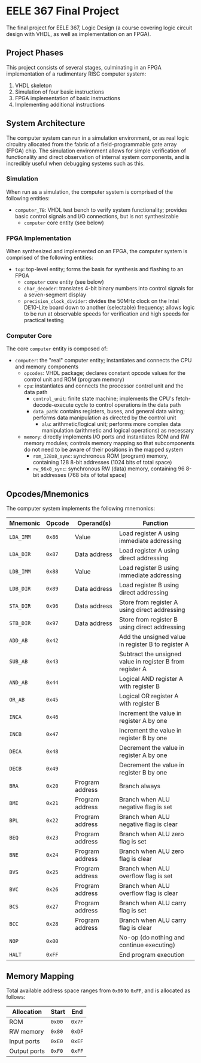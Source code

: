 # EELE 367 Final Project

The final project for EELE 367, Logic Design (a course covering logic circuit
design with VHDL, as well as implementation on an FPGA).

## Project Phases

This project consists of several stages, culminating in an FPGA implementation
of a rudimentary RISC computer system:

1. VHDL skeleton
2. Simulation of four basic instructions
3. FPGA implementation of basic instructions
4. Implementing additional instructions

## System Architecture

The computer system can run in a simulation environment, or as real logic
circuitry allocated from the fabric of a field-programmable gate array (FPGA)
chip. The simulation environment allows for simple verification of functionality
and direct observation of internal system components, and is incredibly useful
when debugging systems such as this.

### Simulation

When run as a simulation, the computer system is comprised of the following entities:

- `computer_TB`: VHDL test bench to verify system functionality; provides basic
  control signals and I/O connections, but is not synthesizable
  - `computer` core entity (see below)

### FPGA Implementation

When synthesized and implemented on an FPGA, the computer system is comprised of the following entities:

- `top`: top-level entity; forms the basis for synthesis and flashing to an FPGA
  - `computer` core entity (see below)
  - `char_decoder`: translates 4-bit binary numbers into control signals for a
    seven-segment display
  - `precision_clock_divider`: divides the 50MHz clock on the Intel DE10-Lite
    board down to another (selectable) frequency; allows logic to be run at
    observable speeds for verification and high speeds for practical testing

### Computer Core

The core `computer` entity is composed of:

  - `computer`: the "real" computer entity; instantiates and connects the CPU
    and memory components
    - `opcodes`: VHDL package; declares constant opcode values for the control
      unit and ROM (program memory)
    - `cpu`: instantiates and connects the processor control unit and the data
      path
      - `control_unit`: finite state machine; implements the CPU's
        fetch-decode-execute cycle to control operations in the data path
      - `data_path`: contains registers, buses, and general data wiring;
        performs data manipulation as directed by the control unit
        - `alu`: arithmetic/logical unit; performs more complex data
          manipulation (arithmetic and logical operations) as necessary
    - `memory`: directly implements I/O ports and instantiates ROM and RW memory
      modules; controls memory mapping so that subcomponents do not need to be
      aware of their positions in the mapped system
      - `rom_128x8_sync`: synchronous ROM (program) memory, containing 128 8-bit
        addresses (1024 bits of total space)
      - `rw_96x8_sync`: synchronous RW (data) memory, containing 96 8-bit
        addresses (768 bits of total space)

## Opcodes/Mnemonics

The computer system implements the following mnemonics:

Mnemonic  | Opcode | Operand(s)      | Function
----------|--------|-----------------|---------
`LDA_IMM` | `0x86` | Value           | Load register A using immediate addressing
`LDA_DIR` | `0x87` | Data address    | Load register A using direct addressing
`LDB_IMM` | `0x88` | Value           | Load register B using immediate addressing
`LDB_DIR` | `0x89` | Data address    | Load register B using direct addressing
`STA_DIR` | `0x96` | Data address    | Store from register A using direct addressing
`STB_DIR` | `0x97` | Data address    | Store from register B using direct addressing
`ADD_AB`  | `0x42` |                 | Add the unsigned value in register B to register A
`SUB_AB`  | `0x43` |                 | Subtract the unsigned value in register B from register A
`AND_AB`  | `0x44` |                 | Logical AND register A with register B
`OR_AB`   | `0x45` |                 | Logical OR register A with register B
`INCA`    | `0x46` |                 | Increment the value in register A by one
`INCB`    | `0x47` |                 | Increment the value in register B by one
`DECA`    | `0x48` |                 | Decrement the value in register A by one
`DECB`    | `0x49` |                 | Decrement the value in register B by one
`BRA`     | `0x20` | Program address | Branch always
`BMI`     | `0x21` | Program address | Branch when ALU negative flag is set
`BPL`     | `0x22` | Program address | Branch when ALU negative flag is clear
`BEQ`     | `0x23` | Program address | Branch when ALU zero flag is set
`BNE`     | `0x24` | Program address | Branch when ALU zero flag is clear
`BVS`     | `0x25` | Program address | Branch when ALU overflow flag is set
`BVC`     | `0x26` | Program address | Branch when ALU overflow flag is clear
`BCS`     | `0x27` | Program address | Branch when ALU carry flag is set
`BCC`     | `0x28` | Program address | Branch when ALU carry flag is clear
`NOP`     | `0x00` |                 | No-op (do nothing and continue executing)
`HALT`    | `0xFF` |                 | End program execution

## Memory Mapping

Total available address space ranges from `0x00` to `0xFF`, and is allocated as
follows:

Allocation   | Start  | End
-------------|--------|----
ROM          | `0x00` | `0x7F`
RW memory    | `0x80` | `0xDF`
Input ports  | `0xE0` | `0xEF`
Output ports | `0xF0` | `0xFF`
